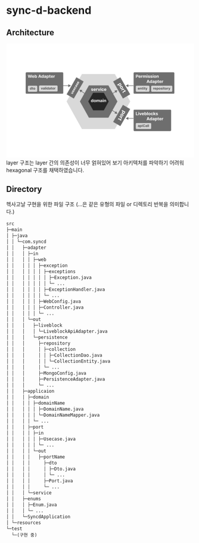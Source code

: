 # sync-d-backend

## Architecture
![](./docs/HexagonalArchitecture.png)
layer 구조는 layer 간의 의존성이 너무 얽혀있어 보기 아키텍처를 파악하기 어려워 hexagonal 구조를 채택하였습니다.

## Directory
헥사고날 구현을 위한 파일 구조 (...은 같은 유형의 파일 or 디렉토리 반복을 의미합니다.)
```
src
├─main
│ ├─java
│ │ └─com.syncd
│ │   ├─adapter
│ │   │ ├─in
│ │   │ │ ├─web
│ │   │ │ │ ├─exception
│ │   │ │ │ │ ├─exceptions
│ │   │ │ │ │ │ ├─Exception.java
│ │   │ │ │ │ │ └─ ...
│ │   │ │ │ │ ├─ExceptionHandler.java
│ │   │ │ │ │ └─ ...
│ │   │ │ │ ├─WebConfig.java
│ │   │ │ │ ├─Controller.java
│ │   │ │ │ └─ ...
│ │   │ └─out
│ │   │   ├─liveblock
│ │   │   │ └─LiveblockApiAdapter.java
│ │   │   └─persistence
│ │   │     ├─repository
│ │   │     │ ├─collection
│ │   │     │ │ ├─CollectionDao.java
│ │   │     │ │ └─CollectionEntity.java
│ │   │     │ └─ ...
│ │   │     ├─MongoConfig.java
│ │   │     ├─PersistenceAdapter.java
│ │   │     └─ ...
│ │   ├─applicaion
│ │   │ ├─domain
│ │   │ │ ├─domainName
│ │   │ │ │ ├─DomainName.java
│ │   │ │ │ └─DomainNameMapper.java
│ │   │ │ └─ ...
│ │   │ ├─port
│ │   │ │ ├─in
│ │   │ │ │ ├─Usecase.java
│ │   │ │ │ └─ ...
│ │   │ │ └─out
│ │   │ │   ├─portName
│ │   │ │     ├─dto
│ │   │ │     │ ├─Dto.java
│ │   │ │     │ └─ ...
│ │   │ │     ├─Port.java
│ │   │ │     └─ ...
│ │   │ └─service
│ │   ├─enums
│ │   │ ├─Enum.java
│ │   │ └─ ... 
│ │   └─SyncdApplication
│ └─resources
└─test
  └─(구현 중)
```
